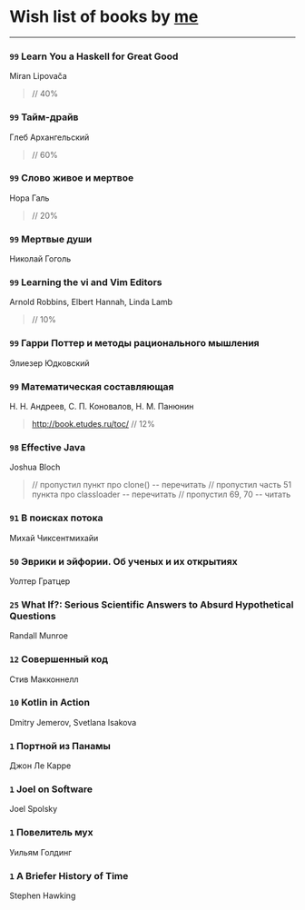 # Wish list of books by [me](http://www.knigopis.com/#/me/books?u=uJ7AN6q0Bl)
---

### `99` Learn You a Haskell for Great Good
Miran Lipovača
> // 40%

### `99` Тайм-драйв
Глеб Архангельский
> // 60%

### `99` Слово живое и мертвое
Нора Галь
> // 20%

### `99` Мертвые души
Николай Гоголь

### `99` Learning the vi and Vim Editors
Arnold Robbins, Elbert Hannah, Linda Lamb
> // 10%

### `99` Гарри Поттер и методы рационального мышления
Элиезер Юдковский

### `99` Математическая составляющая
Н. Н. Андреев, С. П. Коновалов, Н. М. Панюнин
> http://book.etudes.ru/toc/ // 12%

### `98` Effective Java
Joshua Bloch
> // пропустил пункт про clone() -- перечитать
> // пропустил часть 51 пункта про classloader -- перечитать
> // пропустил 69, 70 -- читать

### `91` В поисках потока
Михай Чиксентмихайи

### `50` Эврики и эйфории. Об ученых и их открытиях
Уолтер Гратцер

### `25` What If?: Serious Scientific Answers to Absurd Hypothetical Questions
Randall Munroe

### `12` Совершенный код
Стив Макконнелл

### `10` Kotlin in Action
Dmitry Jemerov, Svetlana Isakova

### `1` Портной из Панамы
Джон Ле Карре

### `1` Joel on Software
Joel Spolsky

### `1` Повелитель мух
Уильям Голдинг

### `1` A Briefer History of Time
Stephen Hawking

